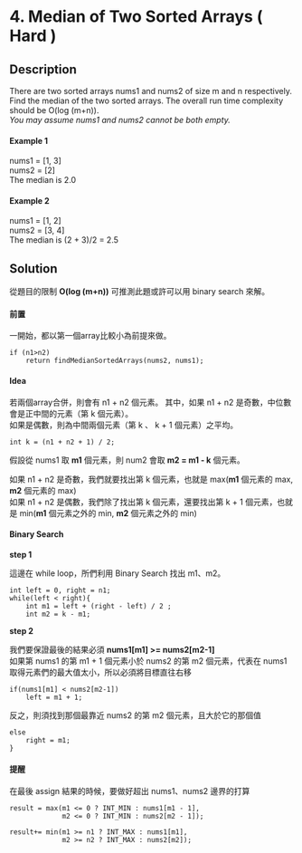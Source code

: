 # 4. Median of Two Sorted Arrays ( Hard )
## Description
There are two sorted arrays nums1 and nums2 of size m and n respectively.  
Find the median of the two sorted arrays. The overall run time complexity should be O(log (m+n)).  
_You may assume nums1 and nums2 cannot be both empty._  


#### Example 1
nums1 = [1, 3]  
nums2 = [2]  
The median is 2.0  

#### Example 2
nums1 = [1, 2]  
nums2 = [3, 4]  
The median is (2 + 3)/2 = 2.5  

## Solution
從題目的限制 **O(log (m+n))** 可推測此題或許可以用 binary search 來解。  
#### 前置
一開始，都以第一個array比較小為前提來做。  
```
if (n1>n2)
    return findMedianSortedArrays(nums2, nums1);
```
#### Idea
若兩個array合併，則會有 n1 + n2 個元素。
其中，如果 n1 + n2 是奇數，中位數會是正中間的元素（第 k 個元素）。  
如果是偶數，則為中間兩個元素（第 k 、 k + 1 個元素）之平均。  
```
int k = (n1 + n2 + 1) / 2;
```
假設從 nums1 取 **m1** 個元素，則 num2 會取 **m2 = m1 - k** 個元素。  

如果 n1 + n2 是奇數，我們就要找出第 k 個元素，也就是 max(**m1** 個元素的 max, **m2** 個元素的 max)  
如果 n1 + n2 是偶數，我們除了找出第 k 個元素，還要找出第 k + 1 個元素，也就是 min(**m1** 個元素之外的 min, **m2** 個元素之外的 min)  

#### Binary Search
**step 1**   

這邊在 while loop，所們利用 Binary Search 找出 m1、m2。  
```
int left = 0, right = n1; 
while(left < right){
    int m1 = left + (right - left) / 2 ;
    int m2 = k - m1;
```
**step 2**   

我們要保證最後的結果必須 **nums1[m1] >=  nums2[m2-1]**  
如果第 nums1 的第 m1 + 1 個元素小於 nums2 的第 m2 個元素，代表在 nums1 取得元素們的最大值太小，所以必須將目標直往右移
```
if(nums1[m1] < nums2[m2-1])
    left = m1 + 1;
```
反之，則須找到那個最靠近 nums2 的第 m2 個元素，且大於它的那個值
```
else
    right = m1;
}
```
#### 提醒
在最後 assign 結果的時候，要做好超出 nums1、nums2 邊界的打算
```
result = max(m1 <= 0 ? INT_MIN : nums1[m1 - 1], 
             m2 <= 0 ? INT_MIN : nums2[m2 - 1]);
```
```
result+= min(m1 >= n1 ? INT_MAX : nums1[m1],
             m2 >= n2 ? INT_MAX : nums2[m2]);
```